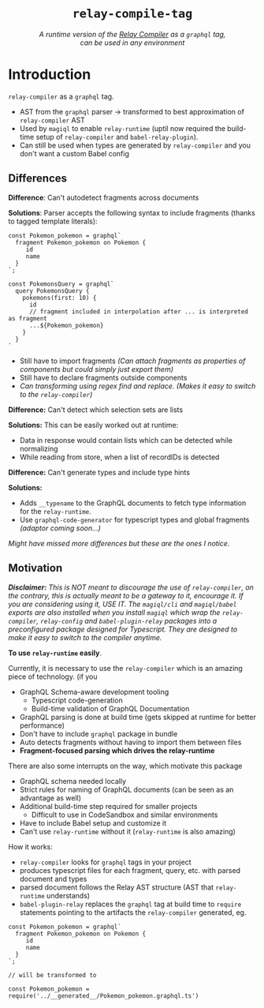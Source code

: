 <p align="center"><h1  align="center"><code margin="0">relay-compile-tag</code></h1><p align="center"><i>A runtime version of the <a href=“https://relay.dev/docs/en/installation-and-setup#set-up-relay-compiler”>Relay Compiler</a> as a <code>graphql</code> tag,<br>can be used in any environment</p></i>
</p>

# Introduction

`relay-compiler` as a `graphql` tag. 

* AST from the `graphql` parser -> transformed to best approximation of `relay-compiler` AST 
* Used by `magiql` to enable `relay-runtime` (uptil now required the build-time setup of `relay-compiler` and `babel-relay-plugin`).
* Can still be used when types are generated by `relay-compiler` and you don't want a custom Babel config

## Differences

**Difference**: 
Can't autodetect fragments across documents

**Solutions**: 
Parser accepts the following syntax to include fragments (thanks to tagged template literals):
  ```tsx
  const Pokemon_pokemon = graphql`
    fragment Pokemon_pokemon on Pokemon {
       id
       name
    }
  `;
  
  const PokemonsQuery = graphql`
    query PokemonsQuery {
      pokemons(first: 10) {
        id
        // fragment included in interpolation after ... is interpreted as fragment
        ...${Pokemon_pokemon}
      }
    }
  `
  ```
  - Still have to import fragments _(Can attach fragments as properties of components but could simply just export them)_
  - Still have to declare fragments outside components
  - _Can transforming using regex find and replace. (Makes it easy to switch to the `relay-compiler`)_
  

**Difference:** 
Can't detect which selection sets are lists

**Solutions:** 
This can be easily worked out at runtime:
* Data in response would contain lists which can be detected while normalizing
* While reading from store, when a list of recordIDs is detected

**Difference:** 
Can't generate types and include type hints

**Solutions:** 
* Adds `__typename` to the GraphQL documents to fetch type information for the `relay-runtime`.
* Use `graphql-code-generator` for typescript types and global fragments _(adaptor coming soon...)_

_Might have missed more differences but these are the ones I notice._

## Motivation

_**Disclaimer:** This is NOT meant to discourage the use of `relay-compiler`, on the contrary, this is actually meant to be a gateway to it, encourage it. If you are considering using it, USE IT. The `magiql/cli` and `magiql/babel` exports are also installed when you install `magiql` which wrap the `relay-compiler`, `relay-config` and `babel-plugin-relay` packages into a preconfigured package designed for Typescript. They are designed to make it easy to switch to the compiler anytime._

**To use `relay-runtime` easily**. 

Currently, it is necessary to use the `relay-compiler` which is an amazing piece of technology. (if you 

- GraphQL Schema-aware development tooling
  - Typescript code-generation
  - Build-time validation of GraphQL Documentation
- GraphQL parsing is done at build time (gets skipped at runtime for better performance)
- Don't have to include `graphql` package in bundle
- Auto detects fragments without having to import them between files
- **Fragment-focused parsing which drives the relay-runtime**

There are also some interrupts on the way, which motivate this package

- GraphQL schema needed locally
- Strict rules for naming of GraphQL documents (can be seen as an advantage as well)
- Additional build-time step required for smaller projects
  - Difficult to use in CodeSandbox and similar environments
- Have to include Babel setup and customize it
- Can't use `relay-runtime` without it (`relay-runtime` is also amazing)

How it works:
  * `relay-compiler` looks for `graphql` tags in your project
  * produces typescript files for each fragment, query, etc. with parsed document and types
  * parsed document follows the Relay AST structure (AST that `relay-runtime` understands)
  * `babel-plugin-relay` replaces the `graphql` tag at build time to `require` statements pointing to the artifacts the `relay-compiler` generated,
  eg. 
  ```tsx
  const Pokemon_pokemon = graphql`
    fragment Pokemon_pokemon on Pokemon {
       id
       name
    }
  `;
  
  // will be transformed to
  
  const Pokemon_pokemon = require('../__generated__/Pokemon_pokemon.graphql.ts')
  ```




